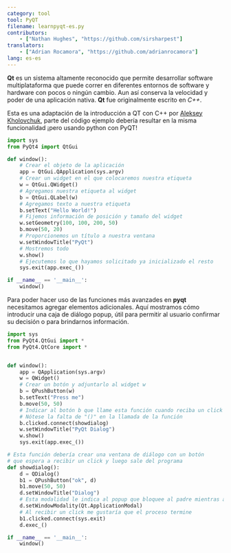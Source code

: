 ```yaml
---
category: tool
tool: PyQT
filename: learnpyqt-es.py
contributors:
    - ["Nathan Hughes", "https://github.com/sirsharpest"]
translators:
    - ["Adrian Rocamora", "https://github.com/adrianrocamora"]
lang: es-es
---
```


**Qt** es un sistema altamente reconocido que permite desarrollar software multiplataforma que puede correr en diferentes entornos de software y hardware con pocos o ningún cambio. Aun así conserva la velocidad y poder de una aplicación nativa. **Qt** fue originalmente escrito en *C++*.

Esta es una adaptación de la introducción a QT con C++ por [Aleksey Kholovchuk](https://github.com/vortexxx192), parte del código ejemplo debería resultar en la misma funcionalidad ¡pero usando python con PyQT!

```python
import sys
from PyQt4 import QtGui

def window():
    # Crear el objeto de la aplicación
    app = QtGui.QApplication(sys.argv)
    # Crear un widget en el que colocaremos nuestra etiqueta
    w = QtGui.QWidget()
    # Agregamos nuestra etiqueta al widget
    b = QtGui.QLabel(w)
    # Agregamos texto a nuestra etiqueta
    b.setText("Hello World!")
    # Fijemos información de posición y tamaño del widget
    w.setGeometry(100, 100, 200, 50)
    b.move(50, 20)
    # Proporcionemos un título a nuestra ventana
    w.setWindowTitle("PyQt")
    # Mostremos todo
    w.show()
    # Ejecutemos lo que hayamos solicitado ya inicializado el resto
    sys.exit(app.exec_())

if __name__ == '__main__':
    window()

```

Para poder hacer uso de las funciones más avanzades en **pyqt** necesitamos agregar elementos adicionales.
Aquí mostramos cómo introducir una caja de diálogo popup, útil para permitir al usuario confirmar su decisión o para brindarnos información.

```python
import sys
from PyQt4.QtGui import *
from PyQt4.QtCore import *


def window():
    app = QApplication(sys.argv)
    w = QWidget()
    # Crear un botón y adjuntarlo al widget w
    b = QPushButton(w)
    b.setText("Press me")
    b.move(50, 50)
    # Indicar al botón b que llame esta función cuando reciba un click
    # Nótese la falta de "()" en la llamada de la función
    b.clicked.connect(showdialog)
    w.setWindowTitle("PyQt Dialog")
    w.show()
    sys.exit(app.exec_())

# Esta función debería crear una ventana de diálogo con un botón
# que espera a recibir un click y luego sale del programa
def showdialog():
    d = QDialog()
    b1 = QPushButton("ok", d)
    b1.move(50, 50)
    d.setWindowTitle("Dialog")
    # Esta modalidad le indica al popup que bloquee al padre mientras activo
    d.setWindowModality(Qt.ApplicationModal)
    # Al recibir un click me gustaría que el proceso termine
    b1.clicked.connect(sys.exit)
    d.exec_()

if __name__ == '__main__':
    window()
```
